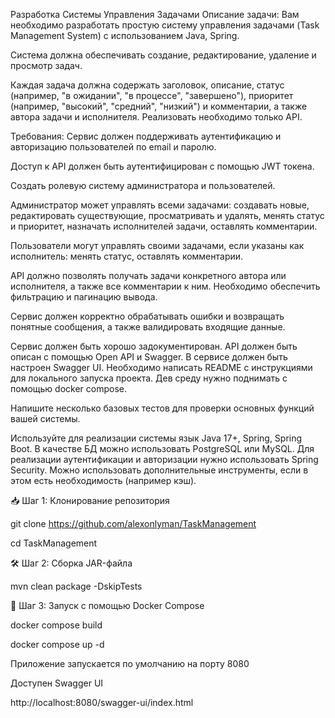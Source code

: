 Разработка Системы Управления Задачами
Описание задачи:
Вам необходимо разработать простую систему управления задачами (Task Management System) с использованием Java, Spring.

Система должна обеспечивать создание, редактирование, удаление и просмотр задач.

Каждая задача должна содержать заголовок, описание, статус (например, "в ожидании", "в процессе", "завершено"), приоритет (например, "высокий", "средний", "низкий") и комментарии, а также автора задачи и исполнителя.
Реализовать необходимо только API.

Требования:
Сервис должен поддерживать аутентификацию и авторизацию пользователей по email и паролю.

Доступ к API должен быть аутентифицирован с помощью JWT токена.

Создать ролевую систему администратора и пользователей.

Администратор может управлять всеми задачами: создавать новые,
редактировать существующие, просматривать и удалять, менять статус и приоритет, назначать исполнителей задачи, оставлять комментарии.

Пользователи могут управлять своими задачами, если указаны как исполнитель: менять статус, оставлять комментарии.

API должно позволять получать задачи конкретного автора или исполнителя, а также все комментарии к ним. Необходимо обеспечить фильтрацию и пагинацию вывода.

Сервис должен корректно обрабатывать ошибки и возвращать понятные сообщения, а также валидировать входящие данные.

Сервис должен быть хорошо задокументирован. API должен быть описан с помощью Open API и Swagger. 
В сервисе должен быть настроен Swagger UI. Необходимо написать README с инструкциями для локального запуска проекта.
Дев среду нужно поднимать с помощью docker compose.

Напишите несколько базовых тестов для проверки основных функций вашей системы.

Используйте для реализации системы язык Java 17+, Spring, Spring Boot. В качестве БД можно использовать PostgreSQL или MySQL.
Для реализации аутентификации и авторизации нужно использовать Spring Security.
Можно использовать дополнительные инструменты, если в этом есть необходимость (например кэш).

📥 Шаг 1: Клонирование репозитория

git clone https://github.com/alexonlyman/TaskManagement

cd TaskManagement

🛠 Шаг 2: Сборка JAR-файла

mvn clean package -DskipTests

🐳 Шаг 3: Запуск с помощью Docker Compose

docker compose build

docker compose up -d

Приложение запускается по умолчанию на порту 8080

Доступен Swagger UI 

http://localhost:8080/swagger-ui/index.html

